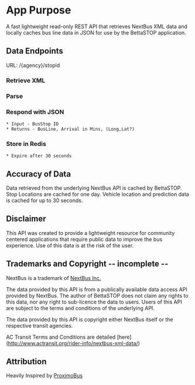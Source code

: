 # App Purpose

A fast lightweight read-only REST API that retrieves NextBus XML data and locally caches bus line data in JSON for use by the BettaSTOP application.

## Data Endpoints

URL: /{agency}/stopid

### Retrieve XML

### Parse

### Respond with JSON
    * Input - BusStop ID
    * Returns - BusLine, Arrival in Mins, (Long,Lat?)

### Store in Redis
    * Expire after 30 seconds


## Accuracy of Data
Data retrieved from the underlying NextBus API is cached by BettaSTOP. Stop Locations are cached for one day. Vehicle location and prediction data is cached for up to 30 seconds.

## Disclaimer
This API was created to provide a lightweight resource for community centered applications that require public data to improve the bus experience. Use of this data is at the risk of the user.

## Trademarks and Copyright -- incomplete --
NextBus is a trademark of [NextBus Inc.](http://NextBus.com)

The data provided by this API is from a publically available data access API provided by NextBus. The author of BettaSTOP does not claim any rights to this data, nor any right to sub-licence the data to users. Users of this API are subject to the terms and conditions of the underlying API.

The data provided by this API is copyright either NextBus itself or the respective transit agencies.

AC Transit Terms and Conditions are detailed [here] (http://www.actransit.org/rider-info/nextbus-xml-data/)

## Attribution
Heavily Inspired by [ProximoBus](http://proximobus.appspot.com/)

